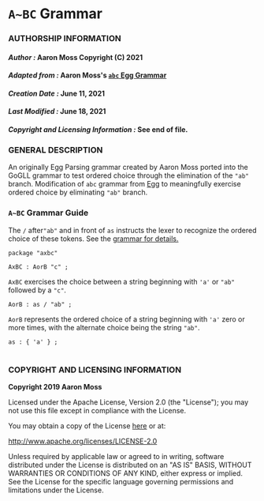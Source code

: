 # `A~BC` Grammar
### **AUTHORSHIP INFORMATION**
#### *Author :* Aaron Moss Copyright (C) 2021
#### *Adapted from :* Aaron Moss's [`abc` Egg Grammar](https://github.com/bruceiv/egg/blob/deriv/grammars/abc.egg)
#### *Creation Date :* June 11, 2021 
#### *Last Modified :* June 18, 2021
#### *Copyright and Licensing Information :* See end of file.
###  **GENERAL DESCRIPTION**
An originally Egg Parsing grammar created by Aaron Moss ported into the GoGLL grammar to test ordered choice through the elimination of the `"ab"` branch. Modification of `abc` grammar from [Egg](https://github.com/bruceiv/egg/blob/deriv/grammars/abc.egg) to meaningfully exercise ordered choice by eliminating `"ab"` branch.
### **`A~BC` Grammar Guide**
The `/` after`"ab"` and in front of `as` instructs the lexer to recognize the ordered choice of these tokens. See the [grammar for details.](../../gogll.md)

```
package "axbc"

AxBC : AorB "c" ;
```
`AxBC` exercises the choice between a string beginning with `'a'` or `"ab"` followed by a `"c"`.
```
AorB : as / "ab" ;
```
`AorB` represents the ordered choice of a string beginning with `'a'` zero or more times, with the alternate choice being the string `"ab"`.
```
as : { 'a' } ;
```
#
### **COPYRIGHT AND LICENSING INFORMATION**
**Copyright 2019 Aaron Moss**

Licensed under the Apache License, Version 2.0 (the "License"); you may not use this file except in compliance with the License.

You may obtain a copy of the License [here](http://www.apache.org/licenses/LICENSE-2.0) or at:

http://www.apache.org/licenses/LICENSE-2.0

Unless required by applicable law or agreed to in writing, software distributed under the License is distributed on an "AS IS" BASIS, WITHOUT WARRANTIES OR CONDITIONS OF ANY KIND, either express or implied. See the License for the specific language governing permissions and limitations under the License.

